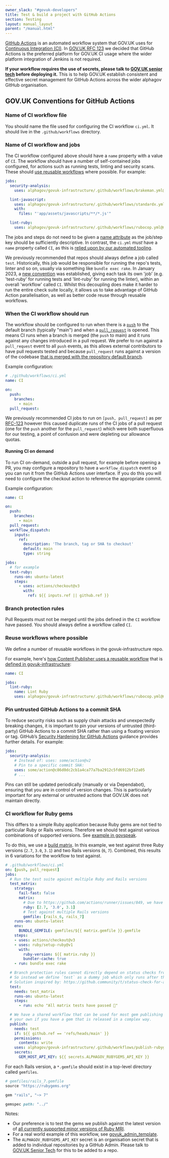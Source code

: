 ```yaml
---
owner_slack: "#govuk-developers"
title: Test & build a project with GitHub Actions
section: Testing
layout: manual_layout
parent: "/manual.html"
---
```


[GitHub Actions](https://github.com/features/actions) is an automated workflow
system that GOV.UK uses for [Continuous Integration (CI)][ci]. In
[GOV.UK RFC 123][] we decided that GitHub Actions is the preferred platform for
GOV.UK CI usage where the wider platform integration of Jenkins is not required.

**If your workflow requires the use of secrets, please talk to
[GOV.UK senior tech](/manual/ask-for-help.html#contact-senior-tech)
before deploying it.** This is to help GOV.UK establish consistent and
effective secret management for GitHub Actions across the wider alphagov
GitHub organisation.

## GOV.UK Conventions for GitHub Actions

### Name of CI workflow file

You should name the file used for configuring the CI workflow `ci.yml`.
It should live in the `.github/workflows` directory.

### Name of CI workflow and jobs

The CI workflow configured above should have a `name` property with a
value of `CI`. The workflow should have a number of self-contained jobs
configured, for actions such as running tests, linting and security scans.
These should [use reusable workflows](#reuse-workflows-where-possible) where
possible. For example:

```yaml
jobs:
  security-analysis:
    uses: alphagov/govuk-infrastructure/.github/workflows/brakeman.yml@main

  lint-javascript:
    uses: alphagov/govuk-infrastructure/.github/workflows/standardx.yml@main
    with:
      files: "'app/assets/javascripts/**/*.js'"

  lint-ruby:
    uses: alphagov/govuk-infrastructure/.github/workflows/rubocop.yml@main
```

The jobs and steps do not need to be given a [name attribute][actions-name-attribute]
as the job/step key should be sufficiently descriptive. In contrast, the
`ci.yml` _must_ have a `name` property called `CI`, as this is
[relied upon by our automated tooling](https://github.com/alphagov/govuk-dependabot-merger/pull/30).

We previously recommended that repos should always define a job called `test`.
Historically, this job would be responsible for running the repo's tests, linter
and so on, usually via something like `bundle exec rake`. In January 2023, a
[new convention](https://github.com/alphagov/content-data-admin/commit/89a888bf1d9d303cff50ae65ac9c0821c5c17e93)
was established, giving each task its own 'job' (e.g. 'test-ruby' for running
tests and 'lint-ruby' for running the linter), within an overall 'workflow'
called `CI`. Whilst this decoupling does make it harder to run the entire check suite
locally, it allows us to take advantage of GitHub Action parallelisation, as well
as better code reuse through reusable workflows.

### When the CI workflow should run

The workflow should be configured to run when there is a [`push`][push-event]
to the default branch (typically "main") and when a
[`pull_request`][pull-request-event] is opened. This means CI runs when a branch
is merged (the `push` to main) and it runs against any changes introduced
in a pull request. We prefer to run against a `pull_request` event to all
`push` events, as this allows external contributors to have pull requests
tested and because `pull_request` runs against a version of the codebase
[that is merged with the repository default branch][merge-comment].

Example configuration:

```yaml
# ./github/workflows/ci.yml
name: CI

on:
  push:
    branches:
      - main
  pull_request:
```

We previously recommended CI jobs to run on `[push, pull_request]` as per
[RFC-123][] however this caused duplicate runs of the CI jobs
of a pull request (one for the `push` another for the `pull_request`)
which were both superfluous for our testing, a point of confusion and were
depleting our allowance quotas.

[merge-comment]: https://github.com/alphagov/govuk-developer-docs/pull/3961#discussion_r1171071337
[RFC-123]: https://github.com/alphagov/govuk-rfcs/blob/main/rfc-123-github-actions-ci.md#findings-from-some-initial-explorations-into-using-github-actions

#### Running CI on demand

To run CI on-demand, outside a pull request, for example before opening a PR,
you may configure a repository to have a `workflow_dispatch` event so you can
run it from the GitHub Actions user interface. If you do this you will need
to configure the checkout action to reference the appropriate commit.

Example configuration:

```yml
name: CI

on:
  push:
    branches:
      - main
  pull_request:
  workflow_dispatch:
    inputs:
      ref:
        description: 'The branch, tag or SHA to checkout'
        default: main
        type: string

jobs:
  # for example
  test-ruby:
    runs-on: ubuntu-latest
    steps:
      - uses: actions/checkout@v3
        with:
          ref: ${{ inputs.ref || github.ref }}
```

### Branch protection rules

Pull Requests must not be merged until the jobs defined in the `CI`
workflow have passed. You should always define a workflow called `CI`.

### Reuse workflows where possible

We define a number of reusable workflows in the govuk-infrastructure repo.

For example, here's [how Content Publisher uses a reusable workflow](https://github.com/alphagov/content-publisher/blob/70cafa40a5680a062d31f0e1d14ede3716318600/.github/workflows/ci.yml#L40-L42) that is [defined in govuk-infrastructure](https://github.com/alphagov/govuk-infrastructure/blob/d31a9792f70b3857b83596e6dacc7f6d591c6b0e/.github/workflows/rubocop.yml):

```yml
name: CI

jobs:
  lint-ruby:
    name: Lint Ruby
    uses: alphagov/govuk-infrastructure/.github/workflows/rubocop.yml@main
```
### Pin untrusted GitHub Actions to a commit SHA

To reduce security risks such as supply chain attacks and unexpectedly
breaking changes, it is important to pin your versions of untrusted (third-party)
GitHub Actions to a commit SHA rather than using a floating version or tag.
GitHub’s [Security Hardening for GitHub Actions][gh-hardening] guidance provides
further details. For example:

```yaml
jobs:
  security-analysis:
    # Instead of: uses: some/action@v2
    # Pin to a specific commit SHA:
    uses: some/action@c86d0dc2cb1a4ca77a7ba2912c5fd6912bf12a05
    # ...
```

Pins can still be updated periodically (manually or via Dependabot), ensuring
that you are in control of version changes. This is particularly important for
any external or untrusted actions that GOV.UK does not maintain directly.

### CI workflow for Ruby gems

This differs to a simple Ruby application because Ruby gems are not tied to
particular Ruby or Rails versions. Therefore we should test against various
combinations of supported versions.
See [example in govspeak](https://github.com/alphagov/govspeak/blob/a42facbbc2365a47f9695b12fdfa6faac46cdb11/.github/workflows/ci.yml).

To do this, we use a [build matrix][]. In this example, we test against three
Ruby versions (`2.7`, `3.0`, `3.1`) and two Rails versions (`6`, `7`). Combined,
this results in 6 variations for the workflow to test against.

```yml
# .github/workflows/ci.yml
on: [push, pull_request]
jobs:
  # Run the test suite against multiple Ruby and Rails versions
  test_matrix:
    strategy:
      fail-fast: false
      matrix:
        # Due to https://github.com/actions/runner/issues/849, we have to use quotes for '3.0'
        ruby: [2.7, '3.0', 3.1]
        # Test against multiple Rails versions
        gemfile: [rails_6, rails_7]
    runs-on: ubuntu-latest
    env:
      BUNDLE_GEMFILE: gemfiles/${{ matrix.gemfile }}.gemfile
    steps:
    - uses: actions/checkout@v3
    - uses: ruby/setup-ruby@v1
      with:
        ruby-version: ${{ matrix.ruby }}
        bundler-cache: true
    - run: bundle exec rake

  # Branch protection rules cannot directly depend on status checks from matrix jobs.
  # So instead we define `test` as a dummy job which only runs after the preceding `test_matrix` checks have passed.
  # Solution inspired by: https://github.community/t/status-check-for-a-matrix-jobs/127354/3
  test:
    needs: test_matrix
    runs-on: ubuntu-latest
    steps:
      - run: echo "All matrix tests have passed 🚀"

  # We have a shared workflow that can be used for most gem publishing needs. You may have to write
  # your own if you have a gem that is released in a complex way.
  publish:
    needs: test
    if: ${{ github.ref == 'refs/heads/main' }}
    permissions:
      contents: write
    uses: alphagov/govuk-infrastructure/.github/workflows/publish-rubygem.yaml@main
    secrets:
      GEM_HOST_API_KEY: ${{ secrets.ALPHAGOV_RUBYGEMS_API_KEY }}
```

For each Rails version, a `*.gemfile` should exist in a top-level directory called `gemfiles`.

```ruby
# gemfiles/rails_7.gemfile
source "https://rubygems.org"

gem "rails", "~> 7"

gemspec path: "../"
```

Notes:

- Our preference is to test the gems we publish against the latest version of
  [all currently supported minor versions of Ruby MRI][ruby-branches].
- For a real world example of this workflow, see [govuk_admin_template][].
- The `ALPHAGOV_RUBYGEMS_API_KEY` secret is an organisation secret that is added
  to individual repositories by a GitHub Admin. Please talk to
  [GOV.UK Senior Tech](/manual/ask-for-help.html#contact-senior-tech)
  for this to be added to a repo.

[ci]: https://en.wikipedia.org/wiki/Continuous_integration
[GOV.UK RFC 123]: https://github.com/alphagov/govuk-rfcs/blob/main/rfc-123-github-actions-ci.md
[push-event]: https://help.github.com/en/actions/reference/events-that-trigger-workflows#push-event-push
[pull-request-event]: https://help.github.com/en/actions/reference/events-that-trigger-workflows#pull-request-event-pull_request
[actions-name-attribute]: https://help.github.com/en/actions/reference/workflow-syntax-for-github-actions#name
[build matrix]: https://docs.github.com/en/actions/using-workflows/advanced-workflow-features#using-a-build-matrix
[ruby-branches]: https://www.ruby-lang.org/en/downloads/branches/
[govuk_admin_template]: https://github.com/alphagov/govuk_admin_template
[gh-hardening]: https://docs.github.com/en/actions/security-guides/security-hardening-for-github-actions
